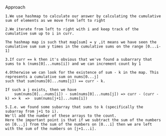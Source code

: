 Approach

    1.We use hashmap to calculate our answer by calculating the cumulative sum of elements as we move from left to right

    2.We iterate from left to right with i and keep track of the cumulative sum up to i in curr. 
    
    The hashmap map is such that map[sum] = y ,it means we have seen the cumulative sum sum y times in the cumulative sums on the range [0...i-1]

    3.If curr == k then it's obvious that we've found a subarrary that sums to k (nums[0]...nums[i]) and we can increment count by 1

    4.Otherwise we can look for the existence of sum - k in the map. This represents a cumulative sum on nums[0...j] 
    such that sum(nums[0]...nums[j]) == curr - k. 
    
    If such a j exists, then we have 
        sum(nums[0]...nums[i]) - sum(nums[0]...nums[j]) => curr - (curr - k) => k  =>  sum(nums[j+1]...nums[i])

    5.I.e. we found some subarray that sums to k (specifically the subarray from j+1 to i). 
    We'll add the number of these arrays to the count. 
    Here the important point is that if we subtract the sum of the numbers on [0...j] from the sum of the numbers on [0...i] then we are left with the sum of the numbers on [j+1...i].